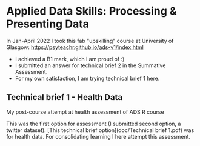# Applied Data Skills: Processing & Presenting Data
In Jan-April 2022 I took this fab "upskilling" course at University of Glasgow: 
https://psyteachr.github.io/ads-v1/index.html

* I achieved a B1 mark, which I am proud of :) 
* I submitted an answer for technical brief 2 in the Summative Assessment. 
* For my own satisfaction, I am trying technical brief 1 here. 

## Technical brief 1 - Health Data 
My post-course attempt at health assessment of ADS R course
 
This was the first option for assessment (I submitted second option, a twitter dataset). [This technical brief option](doc/Technical brief 1.pdf) was for health data. For consolidating learning I here attempt this assessment. 
 
